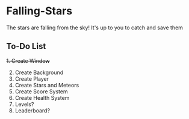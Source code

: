 # Falling-Stars
The stars are falling from the sky! It's up to you to catch and save them


## To-Do List
~~1. Create Window~~ 

2. Create Background 
3. Create Player
4. Create Stars and Meteors
5. Create Score System
6. Create Health System
7. Levels?
8. Leaderboard?



